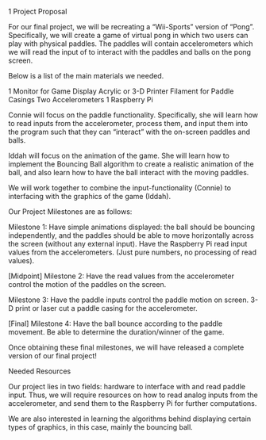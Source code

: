 1 Project Proposal

For our final project, we will be recreating a “Wii-Sports” version of “Pong”. Specifically, we will create a game of virtual pong in which two users can play with physical paddles. The paddles will contain accelerometers which we will read the input of to interact with the paddles and balls on the pong screen.

Below is a list of the main materials we needed.

1 Monitor for Game Display
Acrylic or 3-D Printer Filament for Paddle Casings
Two Accelerometers
1 Raspberry Pi

Connie will focus on the paddle functionality. Specifically, she will learn how to read inputs from the accelerometer, process them, and input them into the program such that they can “interact” with the on-screen paddles and balls.

Iddah will focus on the animation of the game. She will learn how to implement the Bouncing Ball algorithm to create a realistic animation of the ball, and also learn how to have the ball interact with the moving paddles. 

We will work together to combine the input-functionality (Connie) to interfacing with the graphics of the game (Iddah).

Our Project Milestones are as follows: 

Milestone 1: 
Have simple animations displayed: the ball should be bouncing independently, and the paddles should be able to move horizontally across the screen (without any external input).
Have the Raspberry Pi read input values from the accelerometers. (Just pure numbers, no processing of read values).

[Midpoint] Milestone 2:
Have the read values from the accelerometer control the motion of the paddles on the screen.

Milestone 3: 
Have the paddle inputs control the paddle motion on screen.
3-D print or laser cut a paddle casing for the accelerometer.

[Final] Milestone 4:
Have the ball bounce according to the paddle movement.
Be able to determine the duration/winner of the game.

Once obtaining these final milestones, we will have released a complete version of our final project!

Needed Resources

Our project lies in two fields: hardware to interface with and read paddle input. Thus, we will require resources on how to read analog inputs from the accelerometer, and send them to the Raspberry Pi for further computations.

We are also interested in learning the algorithms behind displaying certain types of graphics, in this case, mainly the bouncing ball.

